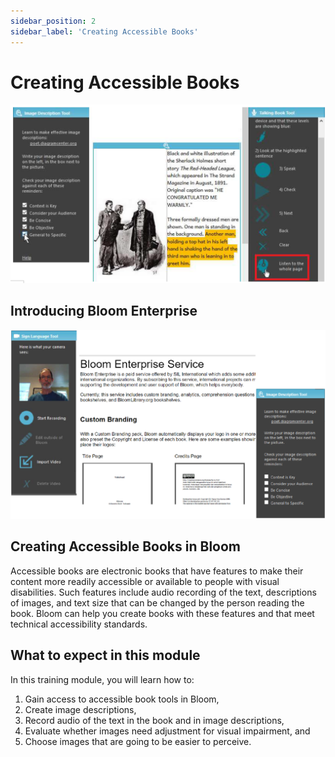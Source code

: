 ```yaml
---
sidebar_position: 2
sidebar_label: 'Creating Accessible Books'
---
```

# Creating Accessible Books

![](img/2022-05-13-14-42-37.png)

## Introducing Bloom Enterprise

![](img/2022-05-13-14-36-25.png)

## Creating Accessible Books in Bloom

Accessible books are electronic books that have features to make their content more readily accessible or available to people with visual disabilities. Such features include audio recording of the text, descriptions of images, and text size that can be changed by the person reading the book. Bloom can help you create books with these features and that meet technical accessibility standards.

## What to expect in this module

In this training module, you will learn how to:
1.	Gain access to accessible book tools in Bloom,
2.	Create image descriptions,
3.	Record audio of the text in the book and in image descriptions,
4.	Evaluate whether images need adjustment for visual impairment, and
5.	Choose images that are going to be easier to perceive.